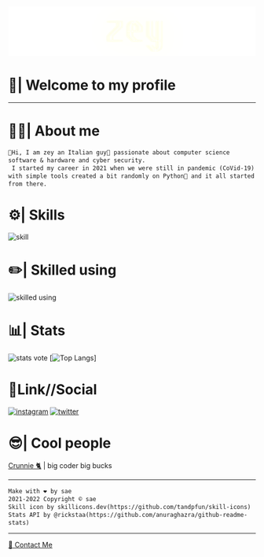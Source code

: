 <img src="zeytext.png">

# 👋| Welcome to my profile #

- - - - 

# 👨‍💻| About me #
    👋Hi, I am zey an Italian guy🍕 passionate about computer science software & hardware and cyber security.
     I started my career in 2021 when we were still in pandemic (CoVid-19) with simple tools created a bit randomly on Python🐍 and it all started from there.

# ⚙️| Skills #
![skill](https://skillicons.dev/icons?i=html,css,js,py,php,dotnet,discord,bots)

# ✏️| Skilled using #
![skilled using](https://skillicons.dev/icons?i=linux,raspberrypi,visualstudio,vscode,unreal,unity,github,discord)

# 📊| Stats #
![stats vote](https://github-readme-stats.vercel.app/api?username=justsae&show_icons=true&theme=dark)
[![Top Langs](https://github-readme-stats.vercel.app/api/top-langs/?username=justsae&show_icons=true&theme=dark&layout=compact)]
# 🔗Link//Social #
[![instagram](https://skillicons.dev/icons?i=instagram&perline=1)](https://www.instagram.com/imgabb__/)
[![twitter](https://skillicons.dev/icons?i=twitter&perline=1)](https://twitter.com/saesweg)
# 😎| Cool people #
<p><a href="https://github.com/Crunnie">Crunnie 🐈</a> | big coder big bucks </p>

- - - - 

    Make with ❤️ by sae
    2021-2022 Copyright © sae
    Skill icon by skillicons.dev(https://github.com/tandpfun/skill-icons)
    Stats API by @rickstaa(https://github.com/anuraghazra/github-readme-stats)
- - - - 
<p><a href="mailto:contact@justsae.tk">📧 Contact Me</a>
